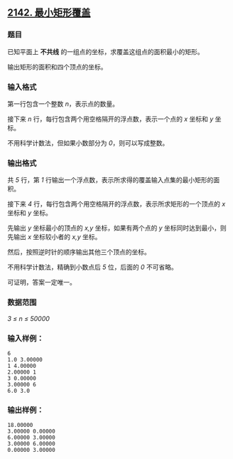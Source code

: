 ## [2142. 最小矩形覆盖](https://www.acwing.com/problem/content/2144/)

### 题目

已知平面上 **不共线** 的一组点的坐标，求覆盖这组点的面积最小的矩形。

输出矩形的面积和四个顶点的坐标。

### 输入格式

第一行包含一个整数 *n*，表示点的数量。

接下来 *n* 行，每行包含两个用空格隔开的浮点数，表示一个点的 *x* 坐标和 *y* 坐标。

不用科学计数法，但如果小数部分为 *0*，则可以写成整数。

### 输出格式

共 *5* 行，第 *1* 行输出一个浮点数，表示所求得的覆盖输入点集的最小矩形的面积。

接下来 *4* 行，每行包含两个用空格隔开的浮点数，表示所求矩形的一个顶点的 *x* 坐标和 *y* 坐标。

先输出 *y* 坐标最小的顶点的 *x,y* 坐标，如果有两个点的 *y* 坐标同时达到最小，则先输出 *x* 坐标较小者的 *x,y* 坐标。

然后，按照逆时针的顺序输出其他三个顶点的坐标。

不用科学计数法，精确到小数点后 *5* 位，后面的 *0* 不可省略。

可证明，答案一定唯一。

### 数据范围

*3 ≤ n ≤ 50000*

### 输入样例：

```
6
1.0 3.00000
1 4.00000
2.00000 1
3 0.00000
3.00000 6
6.0 3.0
```

### 输出样例：

```
18.00000
3.00000 0.00000
6.00000 3.00000
3.00000 6.00000
0.00000 3.00000
```
